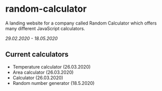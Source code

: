 # random-calculator

A landing website for a company called Random Calculator which offers many different JavaScript calculators.

*29.02.2020 - 18.05.2020*

## Current calculators
- Temperature calculator (26.03.2020)
- Area calculator (26.03.2020)
- Calculator (26.03.2020)
- Random number generator (18.5.2020)
